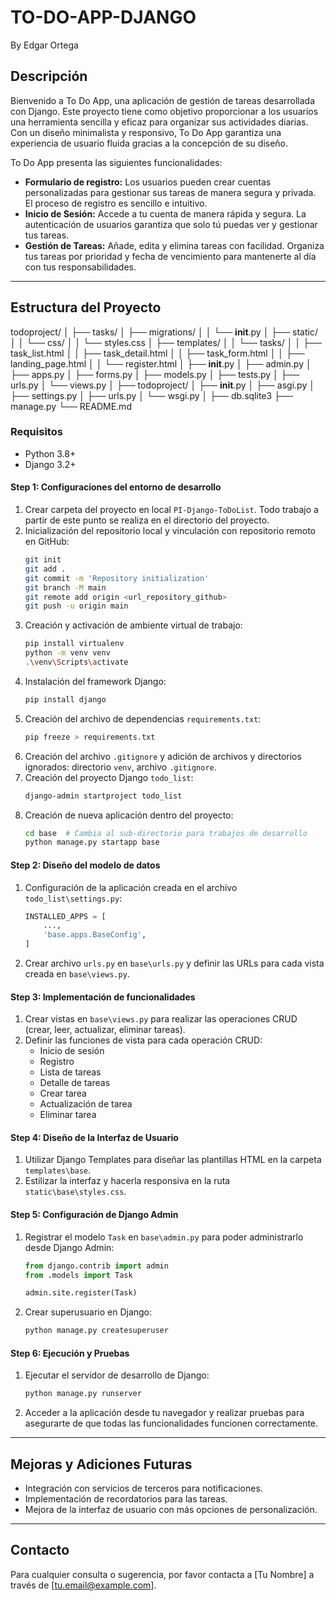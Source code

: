 # TO-DO-APP-DJANGO
By Edgar Ortega

## Descripción
Bienvenido a To Do App, una aplicación de gestión de tareas desarrollada con Django. Este proyecto tiene como objetivo proporcionar a los usuarios una herramienta sencilla y eficaz para organizar sus actividades diarias. Con un diseño minimalista y responsivo, To Do App garantiza una experiencia de usuario fluida gracias a la concepción de su diseño.

To Do App presenta las siguientes funcionalidades:

- **Formulario de registro:** Los usuarios pueden crear cuentas personalizadas para gestionar sus tareas de manera segura y privada. El proceso de registro es sencillo e intuitivo.
- **Inicio de Sesión:** Accede a tu cuenta de manera rápida y segura. La autenticación de usuarios garantiza que solo tú puedas ver y gestionar tus tareas.
- **Gestión de Tareas:** Añade, edita y elimina tareas con facilidad. Organiza tus tareas por prioridad y fecha de vencimiento para mantenerte al día con tus responsabilidades.
---

## Estructura del Proyecto

todoproject/
│
├── tasks/
│   ├── migrations/
│   │   └── __init__.py
│   ├── static/
│   │   └── css/
│   │       └── styles.css
│   ├── templates/
│   │   └── tasks/
│   │       ├── task_list.html
│   │       ├── task_detail.html
│   │       ├── task_form.html
│   │       ├── landing_page.html
│   │       └── register.html
│   ├── __init__.py
│   ├── admin.py
│   ├── apps.py
│   ├── forms.py
│   ├── models.py
│   ├── tests.py
│   ├── urls.py
│   └── views.py
│
├── todoproject/
│   ├── __init__.py
│   ├── asgi.py
│   ├── settings.py
│   ├── urls.py
│   └── wsgi.py
│
├── db.sqlite3
├── manage.py
└── README.md


### Requisitos

- Python 3.8+
- Django 3.2+

#### Step 1: Configuraciones del entorno de desarrollo

1. Crear carpeta del proyecto en local `PI-Django-ToDoList`. Todo trabajo a partir de este punto se realiza en el directorio del proyecto.
2. Inicialización del repositorio local y vinculación con repositorio remoto en GitHub:
    ```sh
    git init
    git add .
    git commit -m 'Repository initialization'
    git branch -M main
    git remote add origin <url_repository_github>
    git push -u origin main
    ```
3. Creación y activación de ambiente virtual de trabajo:
    ```sh
    pip install virtualenv
    python -m venv venv
    .\venv\Scripts\activate    
    ```
4. Instalación del framework Django:
    ```sh
    pip install django
    ```
5. Creación del archivo de dependencias `requirements.txt`:
    ```sh
    pip freeze > requirements.txt
    ```
6. Creación del archivo `.gitignore` y adición de archivos y directorios ignorados: directorio `venv`, archivo `.gitignore`.
7. Creación del proyecto Django `todo_list`:
    ```sh
    django-admin startproject todo_list
    ```
8. Creación de nueva aplicación dentro del proyecto:
    ```sh
    cd base  # Cambia al sub-directorio para trabajos de desarrollo
    python manage.py startapp base
    ```

#### Step 2: Diseño del modelo de datos

1. Configuración de la aplicación creada en el archivo `todo_list\settings.py`:
    ```python
    INSTALLED_APPS = [
        ...,
        'base.apps.BaseConfig', 
    ]
    ```
2. Crear archivo `urls.py` en `base\urls.py` y definir las URLs para cada vista creada en `base\views.py`.

#### Step 3: Implementación de funcionalidades

1. Crear vistas en `base\views.py` para realizar las operaciones CRUD (crear, leer, actualizar, eliminar tareas).
2. Definir las funciones de vista para cada operación CRUD:
    - Inicio de sesión
    - Registro
    - Lista de tareas
    - Detalle de tareas
    - Crear tarea
    - Actualización de tarea
    - Eliminar tarea

#### Step 4: Diseño de la Interfaz de Usuario

1. Utilizar Django Templates para diseñar las plantillas HTML en la carpeta `templates\base`.
2. Estilizar la interfaz y hacerla responsiva en la ruta `static\base\styles.css`.

#### Step 5: Configuración de Django Admin

1. Registrar el modelo `Task` en `base\admin.py` para poder administrarlo desde Django Admin:
    ```python
    from django.contrib import admin
    from .models import Task

    admin.site.register(Task)
    ```
2. Crear superusuario en Django:
    ```sh
    python manage.py createsuperuser
    ```

#### Step 6: Ejecución y Pruebas

1. Ejecutar el servidor de desarrollo de Django:
    ```sh
    python manage.py runserver
    ```
2. Acceder a la aplicación desde tu navegador y realizar pruebas para asegurarte de que todas las funcionalidades funcionen correctamente.

---

## Mejoras y Adiciones Futuras

- Integración con servicios de terceros para notificaciones.
- Implementación de recordatorios para las tareas.
- Mejora de la interfaz de usuario con más opciones de personalización.

---

## Contacto
Para cualquier consulta o sugerencia, por favor contacta a [Tu Nombre] a través de [tu.email@example.com].
